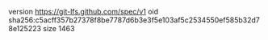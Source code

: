 version https://git-lfs.github.com/spec/v1
oid sha256:c5acff357b27378f8be7787d6b3e3f5e103af5c2534550ef585b32d78e125223
size 1463
